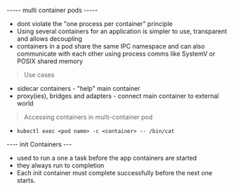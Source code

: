 ----- multi container pods -----
- dont violate the "one process per container" principle
- Using several containers for an application is simpler to use, transparent and allows decoupling
- containers in a pod share the same IPC namespace and can also communicate with each other using process comms like
  SystemV or POSIX shared memory

> Use cases
  - sidecar containers - "help" main container
  - proxy(ies), bridges and adapters - connect main container to external world

> Accessing containers in multi-container pod

- `kubectl exec <pod name> -c <container> -- /bin/cat`

---- init Containers ---
- used to run a one a task before the app containers are started
- they always run to completion
- Each init container must complete successfully before the next one starts.
